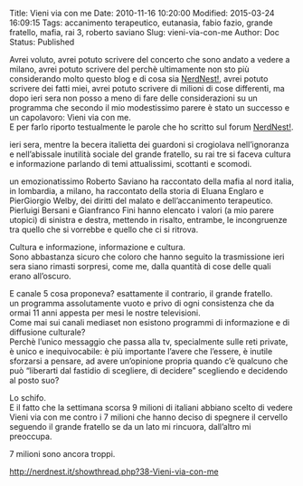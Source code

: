 Title: Vieni via con me
Date: 2010-11-16 10:20:00
Modified: 2015-03-24 16:09:15
Tags: accanimento terapeutico, eutanasia, fabio fazio, grande fratello, mafia, rai 3, roberto saviano
Slug: vieni-via-con-me
Author: Doc
Status: Published

Avrei voluto, avrei potuto scrivere del concerto che sono andato a
vedere a milano, avrei potuto scrivere del perchè ultimamente non sto
più considerando molto questo blog e di cosa sia
[NerdNest!](http://nerdnest.it), avrei potuto scrivere dei fatti miei,
avrei potuto scrivere di milioni di cose differenti, ma dopo ieri sera
non posso a meno di fare delle considerazioni su un programma che
secondo il mio modestissimo parere è stato un successo e un capolavoro:
Vieni via con me.  
E per farlo riporto testualmente le parole che ho scritto sul forum
[NerdNest!](http://nerdnest.it).

ieri sera, mentre la becera italietta dei guardoni si crogiolava
nell’ignoranza e nell’abissale inutilità sociale del grande fratello, su
rai tre si faceva cultura e informazione parlando di temi attualissimi,
scottanti e scomodi.

un emozionatissimo Roberto Saviano ha raccontato della mafia al nord
italia, in lombardia, a milano, ha raccontato della storia di Eluana
Englaro e PierGiorgio Welby, dei diritti del malato e dell’accanimento
terapeutico.  
Pierluigi Bersani e Gianfranco Fini hanno elencato i valori (a mio
parere utopici) di sinistra e destra, mettendo in risalto, entrambe, le
incongruenze tra quello che si vorrebbe e quello che ci si ritrova.

Cultura e informazione, informazione e cultura.  
Sono abbastanza sicuro che coloro che hanno seguito la trasmissione ieri
sera siano rimasti sorpresi, come me, dalla quantità di cose delle quali
erano all’oscuro.

E canale 5 cosa proponeva? esattamente il contrario, il grande
fratello.  
un programma assolutamente vuoto e privo di ogni consistenza che da
ormai 11 anni appesta per mesi le nostre televisioni.  
Come mai sui canali mediaset non esistono programmi di informazione e di
diffusione culturale?  
Perchè l’unico messaggio che passa alla tv, specialmente sulle reti
private, è unico e inequivocabile: è più importante l’avere che
l’essere, è inutile sforzarsi a pensare, ad avere un’opinione propria
quando c’è qualcuno che può “liberarti dal fastidio di scegliere, di
decidere” scegliendo e decidendo al posto suo?

Lo schifo.  
E il fatto che la settimana scorsa 9 milioni di italiani abbiano scelto
di vedere Vieni via con me contro i 7 milioni che hanno deciso di
spegnere il cervello seguendo il grande fratello se da un lato mi
rincuora, dall’altro mi preoccupa.

7 milioni sono ancora troppi.

[](http://nerdnest.it/showthread.php?38-Vieni-via-con-me)<http://nerdnest.it/showthread.php?38-Vieni-via-con-me></a>
